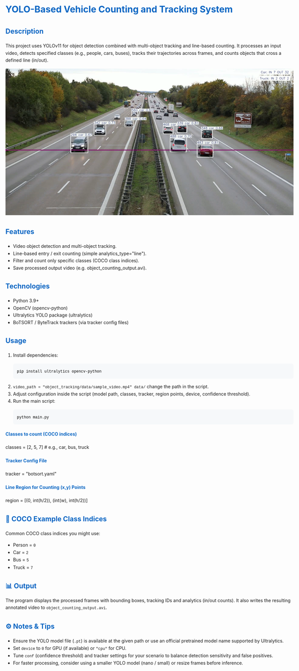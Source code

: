 <html lang="en">
<head>
  <meta charset="utf-8" />
  <meta name="viewport" content="width=device-width,initial-scale=1" />
  <title>YOLO-based Object Counting & Tracking System</title>
  <style>
    body { font-family: -apple-system, BlinkMacSystemFont, "Segoe UI", Roboto, "Helvetica Neue", Arial; line-height:1.6; padding:24px; max-width:900px; margin:auto; }
    pre { background:#f6f8fa; padding:12px; overflow:auto; border-radius:6px; }
    code { font-family: ui-monospace, SFMono-Regular, Menlo, Monaco, "Roboto Mono", "Courier New", monospace; }
    h1,h2,h3, h4 { color:#0b66c3; }
    .badge { display:inline-block; padding:4px 8px; border-radius:999px; background:#eef6ff; color:#0b66c3; font-weight:600; margin-right:6px; }
    ul { margin-top:0; }
  </style>
</head>
<body>
  <h1>YOLO-Based Vehicle Counting and Tracking System</h1>

  <h2>Description</h2>
  <p>
    This project uses YOLOv11 for object detection combined with multi-object tracking and line-based counting.
    It processes an input video, detects specified classes (e.g., people, cars, buses), tracks their trajectories across frames,
    and counts objects that cross a defined line (in/out).
  </p>

![Sample Output ](output_images/output-1.png)

  <h2>Features</h2>
  <ul>
    <li>Video object detection and multi-object tracking.</li>
    <li>Line-based entry / exit counting (simple analytics_type="line").</li>
    <li>Filter and count only specific classes (COCO class indices).</li>
    <li>Save processed output video (e.g. object_counting_output.avi).</li>
  </ul>

  <h2>Technologies</h2>
  <ul>
    <li>Python 3.9+</li>
    <li>OpenCV (opencv-python)</li>
    <li>Ultralytics YOLO package (ultralytics)</li>
    <li>BoTSORT / ByteTrack trackers (via tracker config files)</li>
  </ul>

  <h2>Usage</h2>
  <ol>
    <li>Install dependencies:
      <pre><code style=color:black;>pip install ultralytics opencv-python</code></pre>
    </li>
    <li><code>video_path = "object_tracking/data/sample_video.mp4" data/</code> change the path in the script.</li>
    <li>Adjust configuration inside the script (model path, classes, tracker, region points, device, confidence threshold).</li>
    <li>Run the main script:
      <pre><code style=color:black;>python main.py</code></pre>
    </li>
  </ol>

<h4> Classes to count (COCO indices) </h4>

classes = [2, 5, 7] # e.g., car, bus, truck

<h4> Tracker Config File</h4>

tracker = "botsort.yaml"

<h4> Line Region for Counting (x,y) Points </h4>

region = [(0, int(h/2)), (int(w), int(h/2))]
</code></pre>

  <h2>🎯 COCO Example Class Indices</h2>
  <p>Common COCO class indices you might use:</p>
  <ul>
    <li>Person = <code>0</code></li>
    <li>Car = <code>2</code></li>
    <li>Bus = <code>5</code></li>
    <li>Truck = <code>7</code></li>
  </ul>

  <h2>📊 Output</h2>
  <p>
    The program displays the processed frames with bounding boxes, tracking IDs and analytics (in/out counts).
    It also writes the resulting annotated video to <code>object_counting_output.avi</code>.
  </p>

  <h2>⚙️ Notes & Tips</h2>
  <ul>
    <li>Ensure the YOLO model file (<code>.pt</code>) is available at the given path or use an official pretrained model name supported by Ultralytics.</li>
    <li>Set <code>device</code> to <code>0</code> for GPU (if available) or <code>"cpu"</code> for CPU.</li>
    <li>Tune <code>conf</code> (confidence threshold) and tracker settings for your scenario to balance detection sensitivity and false positives.</li>
    <li>For faster processing, consider using a smaller YOLO model (nano / small) or resize frames before inference.</li>
  </ul>
</body>
</html>
